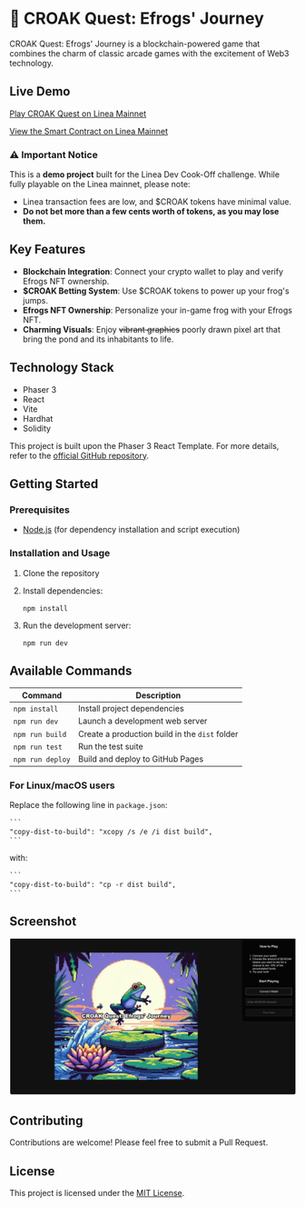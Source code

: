# 🐸 CROAK Quest: Efrogs' Journey

CROAK Quest: Efrogs' Journey is a blockchain-powered game that combines the charm of classic arcade games with the excitement of Web3 technology.

## Live Demo

[Play CROAK Quest on Linea Mainnet](https://username-anthony-is-not-available.github.io/CROAK-Quest-Efrogs-Journey/)

[View the Smart Contract on Linea Mainnet](https://lineascan.build/address/0xae685dbbf74a5684d25ee24d00ff33ac38b7b362)

### ⚠️ Important Notice

This is a **demo project** built for the Linea Dev Cook-Off challenge. While fully playable on the Linea mainnet, please note:

- Linea transaction fees are low, and $CROAK tokens have minimal value.
- **Do not bet more than a few cents worth of tokens, as you may lose them.**

## Key Features

- **Blockchain Integration**: Connect your crypto wallet to play and verify Efrogs NFT ownership.
- **$CROAK Betting System**: Use $CROAK tokens to power up your frog's jumps.
- **Efrogs NFT Ownership**: Personalize your in-game frog with your Efrogs NFT.
- **Charming Visuals**: Enjoy ~~vibrant graphics~~ poorly drawn pixel art that bring the pond and its inhabitants to life.

## Technology Stack

- Phaser 3
- React
- Vite
- Hardhat
- Solidity

This project is built upon the Phaser 3 React Template. For more details, refer to the [official GitHub repository](https://github.com/phaserjs/template-react).

## Getting Started

### Prerequisites

- [Node.js](https://nodejs.org) (for dependency installation and script execution)

### Installation and Usage

1. Clone the repository
2. Install dependencies:

    ```
    npm install
    ```

3. Run the development server:

    ```
    npm run dev
    ```

## Available Commands

| Command          | Description                                    |
| ---------------- | ---------------------------------------------- |
| `npm install`    | Install project dependencies                   |
| `npm run dev`    | Launch a development web server                |
| `npm run build`  | Create a production build in the `dist` folder |
| `npm run test`   | Run the test suite                             |
| `npm run deploy` | Build and deploy to GitHub Pages               |

### For Linux/macOS users

Replace the following line in `package.json`:

    ```
    "copy-dist-to-build": "xcopy /s /e /i dist build",
    ```

with:

    ```
    "copy-dist-to-build": "cp -r dist build",
    ```

## Screenshot

![screenshot](screenshot.png)

## Contributing

Contributions are welcome! Please feel free to submit a Pull Request.

## License

This project is licensed under the [MIT License](LICENSE).
